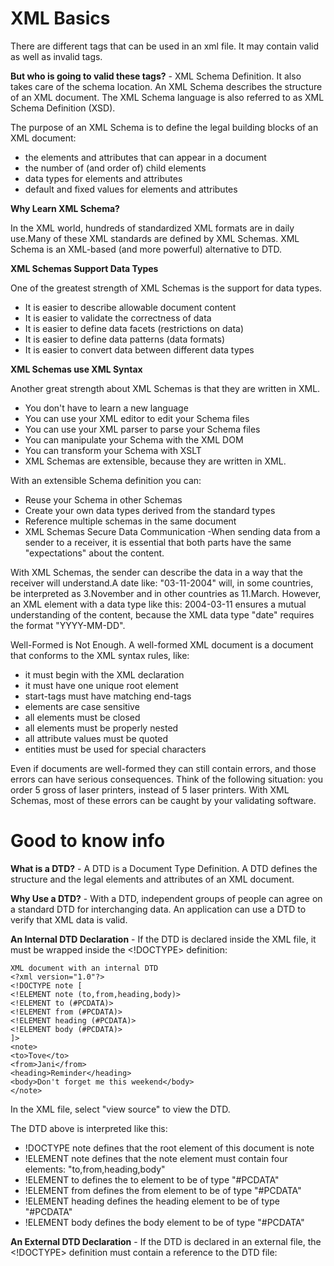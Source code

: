# **XML Basics**
There are different tags that can be used in an xml file. It may contain valid as well as invalid tags.

**But who is going to valid these tags?** - XML Schema Definition. It also takes care of the schema location. 
An XML Schema describes the structure of an XML document. The XML Schema language is also referred to as XML Schema Definition (XSD).

The purpose of an XML Schema is to define the legal building blocks of an XML document:
  - the elements and attributes that can appear in a document
  - the number of (and order of) child elements
  - data types for elements and attributes
  - default and fixed values for elements and attributes

**Why Learn XML Schema?**

In the XML world, hundreds of standardized XML formats are in daily use.Many of these XML standards are defined by XML Schemas.
XML Schema is an XML-based (and more powerful) alternative to DTD.

**XML Schemas Support Data Types**

One of the greatest strength of XML Schemas is the support for data types.
  - It is easier to describe allowable document content
  - It is easier to validate the correctness of data
  - It is easier to define data facets (restrictions on data)
  - It is easier to define data patterns (data formats)
  - It is easier to convert data between different data types

**XML Schemas use XML Syntax**

Another great strength about XML Schemas is that they are written in XML.
  - You don't have to learn a new language
  - You can use your XML editor to edit your Schema files
  - You can use your XML parser to parse your Schema files
  - You can manipulate your Schema with the XML DOM
  - You can transform your Schema with XSLT
  - XML Schemas are extensible, because they are written in XML.

With an extensible Schema definition you can:
  - Reuse your Schema in other Schemas
  - Create your own data types derived from the standard types
  - Reference multiple schemas in the same document
  - XML Schemas Secure Data Communication
  -When sending data from a sender to a receiver, it is essential that both parts have the same "expectations" about the content.

With XML Schemas, the sender can describe the data in a way that the receiver will understand.A date like: "03-11-2004" will, in some 
countries, be interpreted as 3.November and in other countries as 11.March.
However, an XML element with a data type like this:
<date type="date">2004-03-11</date>
ensures a mutual understanding of the content, because the XML data type "date" requires the format "YYYY-MM-DD".

Well-Formed is Not Enough. A well-formed XML document is a document that conforms to the XML syntax rules, like:
  - it must begin with the XML declaration
  - it must have one unique root element
  - start-tags must have matching end-tags
  - elements are case sensitive
  - all elements must be closed
  - all elements must be properly nested
  - all attribute values must be quoted
  - entities must be used for special characters
    
Even if documents are well-formed they can still contain errors, and those errors can have serious consequences.
Think of the following situation: you order 5 gross of laser printers, instead of 5 laser printers. With XML Schemas, most of these
errors can be caught by your validating software.

# **Good to know info** 

**What is a DTD?** - A DTD is a Document Type Definition. A DTD defines the structure and the legal elements and attributes of an XML
document.

**Why Use a DTD?** - With a DTD, independent groups of people can agree on a standard DTD for interchanging data.
An application can use a DTD to verify that XML data is valid.

**An Internal DTD Declaration** - If the DTD is declared inside the XML file, it must be wrapped inside the <!DOCTYPE> definition:

    XML document with an internal DTD
    <?xml version="1.0"?>
    <!DOCTYPE note [
    <!ELEMENT note (to,from,heading,body)>
    <!ELEMENT to (#PCDATA)>
    <!ELEMENT from (#PCDATA)>
    <!ELEMENT heading (#PCDATA)>
    <!ELEMENT body (#PCDATA)>
    ]>
    <note>
    <to>Tove</to>
    <from>Jani</from>
    <heading>Reminder</heading>
    <body>Don't forget me this weekend</body>
    </note>
    
In the XML file, select "view source" to view the DTD.

The DTD above is interpreted like this:
 - !DOCTYPE note defines that the root element of this document is note
 - !ELEMENT note defines that the note element must contain four elements: "to,from,heading,body"
 - !ELEMENT to defines the to element to be of type "#PCDATA"
 - !ELEMENT from defines the from element to be of type "#PCDATA"
 - !ELEMENT heading defines the heading element to be of type "#PCDATA"
 - !ELEMENT body defines the body element to be of type "#PCDATA"

**An External DTD Declaration** - If the DTD is declared in an external file, the <!DOCTYPE> definition must contain a reference to the 
DTD file:
